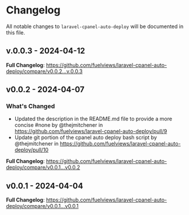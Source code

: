 # Changelog

All notable changes to `laravel-cpanel-auto-deploy` will be documented in this file.

## v.0.0.3 - 2024-04-12

**Full Changelog**: https://github.com/fuelviews/laravel-cpanel-auto-deploy/compare/v0.0.2...v.0.0.3

## v0.0.2 - 2024-04-07

### What's Changed

* Updated the description in the README.md file to provide a more concise #none by @thejmitchener in https://github.com/fuelviews/laravel-cpanel-auto-deploy/pull/9
* Update git portion of the cpanel auto deploy bash script by @thejmitchener in https://github.com/fuelviews/laravel-cpanel-auto-deploy/pull/10

**Full Changelog**: https://github.com/fuelviews/laravel-cpanel-auto-deploy/compare/v0.0.1...v0.0.2

## v0.0.1 - 2024-04-04

**Full Changelog**: https://github.com/fuelviews/laravel-cpanel-auto-deploy/compare/v0.0.1...v0.0.1

